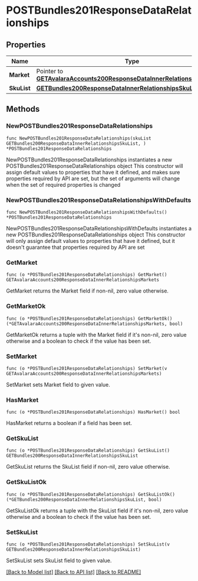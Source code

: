 # POSTBundles201ResponseDataRelationships

## Properties

Name | Type | Description | Notes
------------ | ------------- | ------------- | -------------
**Market** | Pointer to [**GETAvalaraAccounts200ResponseDataInnerRelationshipsMarkets**](GETAvalaraAccounts200ResponseDataInnerRelationshipsMarkets.md) |  | [optional] 
**SkuList** | [**GETBundles200ResponseDataInnerRelationshipsSkuList**](GETBundles200ResponseDataInnerRelationshipsSkuList.md) |  | 

## Methods

### NewPOSTBundles201ResponseDataRelationships

`func NewPOSTBundles201ResponseDataRelationships(skuList GETBundles200ResponseDataInnerRelationshipsSkuList, ) *POSTBundles201ResponseDataRelationships`

NewPOSTBundles201ResponseDataRelationships instantiates a new POSTBundles201ResponseDataRelationships object
This constructor will assign default values to properties that have it defined,
and makes sure properties required by API are set, but the set of arguments
will change when the set of required properties is changed

### NewPOSTBundles201ResponseDataRelationshipsWithDefaults

`func NewPOSTBundles201ResponseDataRelationshipsWithDefaults() *POSTBundles201ResponseDataRelationships`

NewPOSTBundles201ResponseDataRelationshipsWithDefaults instantiates a new POSTBundles201ResponseDataRelationships object
This constructor will only assign default values to properties that have it defined,
but it doesn't guarantee that properties required by API are set

### GetMarket

`func (o *POSTBundles201ResponseDataRelationships) GetMarket() GETAvalaraAccounts200ResponseDataInnerRelationshipsMarkets`

GetMarket returns the Market field if non-nil, zero value otherwise.

### GetMarketOk

`func (o *POSTBundles201ResponseDataRelationships) GetMarketOk() (*GETAvalaraAccounts200ResponseDataInnerRelationshipsMarkets, bool)`

GetMarketOk returns a tuple with the Market field if it's non-nil, zero value otherwise
and a boolean to check if the value has been set.

### SetMarket

`func (o *POSTBundles201ResponseDataRelationships) SetMarket(v GETAvalaraAccounts200ResponseDataInnerRelationshipsMarkets)`

SetMarket sets Market field to given value.

### HasMarket

`func (o *POSTBundles201ResponseDataRelationships) HasMarket() bool`

HasMarket returns a boolean if a field has been set.

### GetSkuList

`func (o *POSTBundles201ResponseDataRelationships) GetSkuList() GETBundles200ResponseDataInnerRelationshipsSkuList`

GetSkuList returns the SkuList field if non-nil, zero value otherwise.

### GetSkuListOk

`func (o *POSTBundles201ResponseDataRelationships) GetSkuListOk() (*GETBundles200ResponseDataInnerRelationshipsSkuList, bool)`

GetSkuListOk returns a tuple with the SkuList field if it's non-nil, zero value otherwise
and a boolean to check if the value has been set.

### SetSkuList

`func (o *POSTBundles201ResponseDataRelationships) SetSkuList(v GETBundles200ResponseDataInnerRelationshipsSkuList)`

SetSkuList sets SkuList field to given value.



[[Back to Model list]](../README.md#documentation-for-models) [[Back to API list]](../README.md#documentation-for-api-endpoints) [[Back to README]](../README.md)


